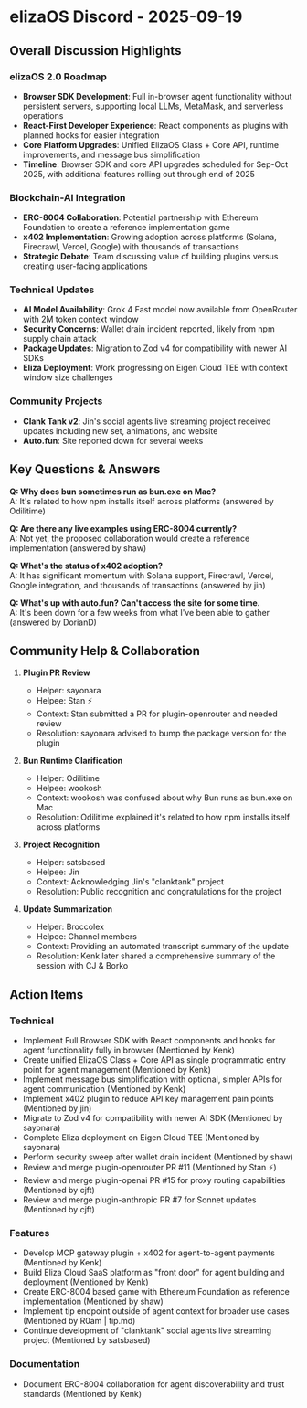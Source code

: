 # elizaOS Discord - 2025-09-19

## Overall Discussion Highlights

### elizaOS 2.0 Roadmap
- **Browser SDK Development**: Full in-browser agent functionality without persistent servers, supporting local LLMs, MetaMask, and serverless operations
- **React-First Developer Experience**: React components as plugins with planned hooks for easier integration
- **Core Platform Upgrades**: Unified ElizaOS Class + Core API, runtime improvements, and message bus simplification
- **Timeline**: Browser SDK and core API upgrades scheduled for Sep-Oct 2025, with additional features rolling out through end of 2025

### Blockchain-AI Integration
- **ERC-8004 Collaboration**: Potential partnership with Ethereum Foundation to create a reference implementation game
- **x402 Implementation**: Growing adoption across platforms (Solana, Firecrawl, Vercel, Google) with thousands of transactions
- **Strategic Debate**: Team discussing value of building plugins versus creating user-facing applications

### Technical Updates
- **AI Model Availability**: Grok 4 Fast model now available from OpenRouter with 2M token context window
- **Security Concerns**: Wallet drain incident reported, likely from npm supply chain attack
- **Package Updates**: Migration to Zod v4 for compatibility with newer AI SDKs
- **Eliza Deployment**: Work progressing on Eigen Cloud TEE with context window size challenges

### Community Projects
- **Clank Tank v2**: Jin's social agents live streaming project received updates including new set, animations, and website
- **Auto.fun**: Site reported down for several weeks

## Key Questions & Answers

**Q: Why does bun sometimes run as bun.exe on Mac?**  
A: It's related to how npm installs itself across platforms (answered by Odilitime)

**Q: Are there any live examples using ERC-8004 currently?**  
A: Not yet, the proposed collaboration would create a reference implementation (answered by shaw)

**Q: What's the status of x402 adoption?**  
A: It has significant momentum with Solana support, Firecrawl, Vercel, Google integration, and thousands of transactions (answered by jin)

**Q: What's up with auto.fun? Can't access the site for some time.**  
A: It's been down for a few weeks from what I've been able to gather (answered by DorianD)

## Community Help & Collaboration

1. **Plugin PR Review**
   - Helper: sayonara
   - Helpee: Stan ⚡
   - Context: Stan submitted a PR for plugin-openrouter and needed review
   - Resolution: sayonara advised to bump the package version for the plugin

2. **Bun Runtime Clarification**
   - Helper: Odilitime
   - Helpee: wookosh
   - Context: wookosh was confused about why Bun runs as bun.exe on Mac
   - Resolution: Odilitime explained it's related to how npm installs itself across platforms

3. **Project Recognition**
   - Helper: satsbased
   - Helpee: Jin
   - Context: Acknowledging Jin's "clanktank" project
   - Resolution: Public recognition and congratulations for the project

4. **Update Summarization**
   - Helper: Broccolex
   - Helpee: Channel members
   - Context: Providing an automated transcript summary of the update
   - Resolution: Kenk later shared a comprehensive summary of the session with CJ & Borko

## Action Items

### Technical
- Implement Full Browser SDK with React components and hooks for agent functionality fully in browser (Mentioned by Kenk)
- Create unified ElizaOS Class + Core API as single programmatic entry point for agent management (Mentioned by Kenk)
- Implement message bus simplification with optional, simpler APIs for agent communication (Mentioned by Kenk)
- Implement x402 plugin to reduce API key management pain points (Mentioned by jin)
- Migrate to Zod v4 for compatibility with newer AI SDK (Mentioned by sayonara)
- Complete Eliza deployment on Eigen Cloud TEE (Mentioned by sayonara)
- Perform security sweep after wallet drain incident (Mentioned by shaw)
- Review and merge plugin-openrouter PR #11 (Mentioned by Stan ⚡)
- Review and merge plugin-openai PR #15 for proxy routing capabilities (Mentioned by cjft)
- Review and merge plugin-anthropic PR #7 for Sonnet updates (Mentioned by cjft)

### Features
- Develop MCP gateway plugin + x402 for agent-to-agent payments (Mentioned by Kenk)
- Build Eliza Cloud SaaS platform as "front door" for agent building and deployment (Mentioned by Kenk)
- Create ERC-8004 based game with Ethereum Foundation as reference implementation (Mentioned by shaw)
- Implement tip endpoint outside of agent context for broader use cases (Mentioned by R0am | tip.md)
- Continue development of "clanktank" social agents live streaming project (Mentioned by satsbased)

### Documentation
- Document ERC-8004 collaboration for agent discoverability and trust standards (Mentioned by Kenk)